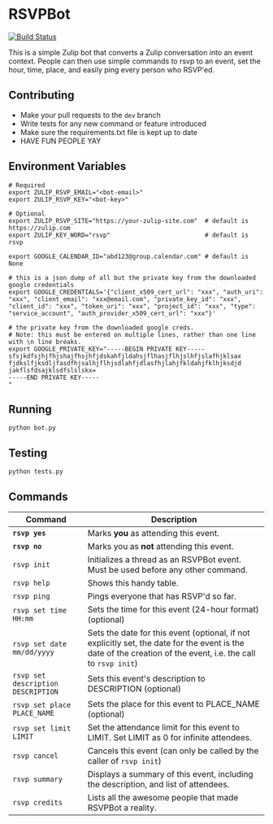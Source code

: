 RSVPBot
=======
[![Build Status](https://travis-ci.org/kokeshii/RSVPBot.svg?branch=master)](https://travis-ci.org/kokeshii/RSVPBot)

This is a simple Zulip bot that converts a Zulip conversation into an event context.
People can then use simple commands to rsvp to an event, set the hour, time, place, and easily ping every person who RSVP'ed.

## Contributing

* Make your pull requests to the `dev` branch
* Write tests for any new command or feature introduced
* Make sure the requirements.txt file is kept up to date
* HAVE FUN PEOPLE YAY

## Environment Variables

```
# Required
export ZULIP_RSVP_EMAIL="<bot-email>"
export ZULIP_RSVP_KEY="<bot-key>"

# Optional
export ZULIP_RSVP_SITE="https://your-zulip-site.com"  # default is https://zulip.com
export ZULIP_KEY_WORD="rsvp"                          # default is rsvp

export GOOGLE_CALENDAR_ID="abd123@group.calendar.com" # default is None

# this is a json dump of all but the private key from the downloaded google credentials
export GOOGLE_CREDENTIALS='{"client_x509_cert_url": "xxx", "auth_uri": "xxx", "client_email": "xxx@email.com", "private_key_id": "xxx", "client_id": "xxx", "token_uri": "xxx", "project_id": "xxx", "type": "service_account", "auth_provider_x509_cert_url": "xxx"}'

# the private key from the downloaded google creds.
# Note: this must be entered on multiple lines, rather than one line with \n line breaks.
export GOOGLE_PRIVATE_KEY="-----BEGIN PRIVATE KEY-----
sfsjkdfsjhjfhjshajfhsjhfjdskahfjldahsjflhasjflhjslhfjslafhjklsax
fjdkslfjksdljfasdfhjsalhjflhjsdlahfjdlasfhjlahjfkldahjfklhjksdjd
jakflsfdsajklsdfslslskx=
-----END PRIVATE KEY-----
"
```

## Running

`
python bot.py
`

## Testing
`
python tests.py
`

## Commands
**Command**|**Description**
--- | ---
**`rsvp yes`**|Marks **you** as attending this event.
**`rsvp no`**|Marks you as **not** attending this event.
`rsvp init`|Initializes a thread as an RSVPBot event. Must be used before any other command.
`rsvp help`|Shows this handy table.
`rsvp ping`|Pings everyone that has RSVP'd so far.
`rsvp set time HH:mm`|Sets the time for this event (24-hour format) (optional)
`rsvp set date mm/dd/yyyy`|Sets the date for this event (optional, if not explicitly set, the date for the event is the date of the creation of the event, i.e. the call to `rsvp init`)
`rsvp set description DESCRIPTION`|Sets this event's description to DESCRIPTION (optional)
`rsvp set place PLACE_NAME`|Sets the place for this event to PLACE_NAME (optional)
`rsvp set limit LIMIT`|Set the attendance limit for this event to LIMIT. Set LIMIT as 0 for infinite attendees.
`rsvp cancel`|Cancels this event (can only be called by the caller of `rsvp init`)
`rsvp summary`|Displays a summary of this event, including the description, and list of attendees.
`rsvp credits`|Lists all the awesome people that made RSVPBot a reality.
